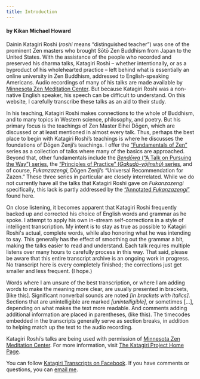 ```yaml
---
title: Introduction
---
```


#### by Kikan Michael Howard

Dainin Katagiri Roshi (*roshi* means “distinguished teacher”) was one of the prominent Zen masters who brought Sōtō Zen Buddhism from Japan to the United States. With the assistance of the people who recorded and preserved his dharma talks, Katagiri Roshi – whether intentionally, or as a byproduct of his wholehearted practice – left behind what is essentially an online university in Zen Buddhism, addressed to English-speaking Americans. Audio recordings of many of his talks are made available by [Minnesota Zen Meditation Center](https://www.mnzencenter.org/audio-archive-project.html). But because Katagiri Roshi was a non-native English speaker, his speech can be difficult to understand. On this website, I carefully transcribe these talks as an aid to their study. 

In his teaching, Katagiri Roshi makes connections to the whole of Buddhism, and to many topics in Western science, philosophy, and poetry. But his primary focus is the teachings of Zen Master Eihei Dōgen, which are discussed or at least mentioned in almost every talk. Thus, perhaps the best place to begin with Katagiri Roshi’s teachings is where he discusses the foundations of Dōgen Zenji’s teachings. I offer the [“Fundamentals of Zen”](fundamentals) series as a collection of talks where many of the basics are approached. Beyond that, other fundamentals include the [*Bendōwa* (“A Talk on Pursuing the Way”) series](bendowa), the [“Principles of Practice” (*Gakudō-yōjinshū*) series](principles-of-practice), and of course, *Fukanzazengi*, Dōgen Zenji’s “Universal Recommendation for Zazen.” These three series in particular are closely interrelated. While we do not currently have all the talks that Katagiri Roshi gave on *Fukanzazengi* specifically, this lack is partly addressed by the [“Annotated *Fukanzazengi*”](annotated-fukanzazengi) found here.

On close listening, it becomes apparent that Katagiri Roshi frequently backed up and corrected his choice of English words and grammar as he spoke. I attempt to apply his own in-stream self-corrections in a style of intelligent transcription. My intent is to stay as true as possible to Katagiri Roshi's actual, complete words, while also honoring what he was intending to say. This generally has the effect of smoothing out the grammar a bit, making the talks easier to read and understand. Each talk requires multiple listens over many hours to carefully process in this way. That said, please be aware that this entire transcript archive is an ongoing work in progress. No transcript here is every completely finished; the corrections just get smaller and less frequent. (I hope.)

Words where I am unsure of the best transcription, or where I am adding words to make the meaning more clear, are usually presented in brackets, [like this]. Significant nonverbal sounds are noted *[in brackets with italics]*. Sections that are unintelligible are marked *[unintelligible]*, or sometimes [...], depending on what makes the text more readable. And comments adding additional information are placed in parentheses, (like this). The timecodes embedded in the transcripts generally serve as section breaks, in addition to helping match up the text to the audio recording.

Katagiri Roshi’s talks are being used with permission of [Minnesota Zen Meditation Center](https://www.mnzencenter.org). For more information, visit [The Katagiri Project Home Page](https://www.mnzencenter.org/katagiri-project.html).

You can follow [Katagiri Transcripts on Facebook](https://www.facebook.com/KatagiriTranscripts). If you have comments or questions, you can [email me](mailto:michaelhoward@mac.com).
